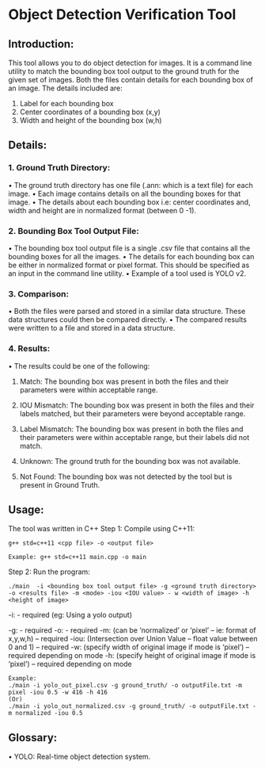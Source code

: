 # Object Detection Verification Tool
## Introduction:
This tool allows you to do object detection for images. It is a command line utility to match the bounding box tool output to the ground truth for the given set of images. Both the files contain details for each bounding box of an image. The details included are:
1.	Label for each bounding box
2.	Center coordinates of a bounding box (x,y)
3.	Width and height of the bounding box (w,h)

## Details:
### 1.	Ground Truth Directory:
•	The ground truth directory has one file (.ann: which is a text file) for each image. 
•	Each image contains details on all the bounding boxes for that image.
•	The details about each bounding box i.e: center coordinates and, width and height are in normalized format (between 0 -1).

### 2.	Bounding Box Tool Output File:
•	The bounding box tool output file is a single .csv file that contains all the bounding boxes for all the images.
•	The details for each bounding box can be either in normalized format or pixel format. This should be specified as an input in the command line utility.
•	Example of a tool used is YOLO v2.

### 3.	Comparison:
•	Both the files were parsed and stored in a similar data structure. These data structures could then be compared directly.
•	The compared results were written to a file and stored in a data structure.

### 4.	Results:
•	The results could be one of the following:
1.	Match: The bounding box was present in both the files and their parameters were within acceptable range.

2.	IOU Mismatch: The bounding box was present in both the files and their labels matched, but their parameters were beyond acceptable range.

3.	Label Mismatch: The bounding box was present in both the files and their parameters were within acceptable range, but their labels did not match.

4.	Unknown: The ground truth for the bounding box was not available.

5.	Not Found: The bounding box was not detected by the tool but is present in Ground Truth.
## Usage:
The tool was written in C++
Step 1: Compile using C++11:
```
g++ std=c++11 <cpp file> -o <output file>

Example: g++ std=c++11 main.cpp -o main
```
Step 2: Run the program:
```
./main  -i <bounding box tool output file> -g <ground truth directory> -o <results file> -m <mode> -iou <IOU value> - w <width of image> -h <height of image>
```
-i: <output of the bounding box tool CSV file> - required (eg: Using a yolo output)

-g: <ground truth directory> - required
-o: <Output results file> - required
-m: <mode indicating type of input> (can be ‘normalized’ or ‘pixel’ – ie: format of x,y,w,h) – required
-iou: <IOU value> (Intersection over Union Value – float value between 0 and 1) – required
-w: <width of image> (specify width of original image if mode is ‘pixel’) – required depending on mode
-h: <height of image> (specify height of original image if mode is ‘pixel’) – required depending on mode 
 ```
Example: 
./main -i yolo_out_pixel.csv -g ground_truth/ -o outputFile.txt -m pixel -iou 0.5 -w 416 -h 416
(Or)
./main -i yolo_out_normalized.csv -g ground_truth/ -o outputFile.txt -m normalized -iou 0.5 
```
## Glossary:
•	YOLO: Real-time object detection system.

